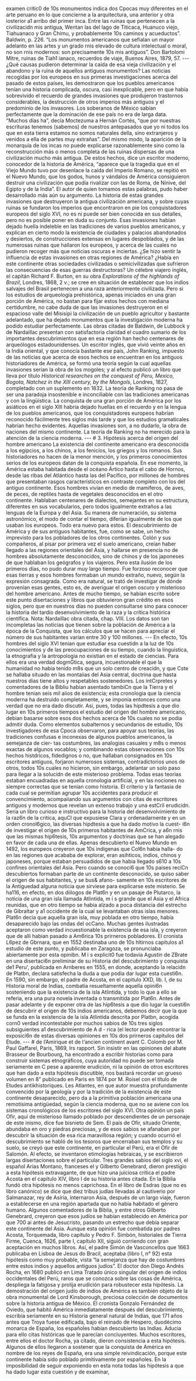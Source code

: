 examen critic0 de 10s monumentos indica dos Cpocas muy diferentes en el arte peruano en lo que concierne a la arquitectura, una anterior y otra iosterior a1 arribo del primer inca. Entre las ruinas que pertenecen a la civilizacidn mis antigua, Wentan las del lago de Titicaca, Huanuco viejo, Tiahuanaco y Gran Chimu, y probablemente 10s caminos y acueductos”. Baldwin, p. 226. “Los monumentos americanos que sefialan un mayor adelanto en las artes y un grado rnis elevado de cultura intelectual o moral, no son rnis modernos: son precisamente 10s mis antiguos”. Don Bartolomi Mitre, ruinas de Tiah1 ianaco, recuerdos de viaje, Buenos Aires, 1879, 57. --- ¿Qué causas pudieron determinar la caída de esa vieja civilización y el abandono y la ruina de aquellos antiguos monumentos? Las noticias recogidas por los europeos en sus primeras investigaciones acerca del pasado de estos países, les demostraron que los pueblos americanos tenían una historia complicada, oscura, casi inexplicable, pero en que había sobrevivido el recuerdo de grandes invasiones que produjeron trastornos considerables, la destrucción de otros imperios más antiguos y el predominio de los invasores. Los soberanos de México sabían perfectamente que la dominación de ese país no era de larga data. “Muchos días ha”, decía Moctezuma a Hernán Cortés, “que por nuestras escrituras tenemos (sabemos) de nuestros antepasados que yo ni todos los que en esta tierra estamos no somos naturales della, sino extranjeros y venidos a ella de partes muy extrañas”. Del mismo modo, la aparición de la monarquía de los incas no puede explicarse razonablemente sino como la reconstrucción más o menos completa de las ruinas dispersas de una civilización mucho más antigua. De estos hechos, dice un escritor moderno, conocedor de la historia de América, “aparece que la tragedia que en el Viejo Mundo tuvo por desenlace la caída del Imperio Romano, se repitió en el Nuevo Mundo, que los godos, hunos y vándalos de América consiguieron destruir una civilización que podía rivalizar con las de Roma, de Nínive, del Egipto y de la India”. El autor de quien tomamos estas palabras, pudo haber desarrollado más aún su argumento. La historia de estas grandes invasiones que destruyeron la antigua civilización americana, y sobre cuyas ruinas se fundaron los imperios que encontraron en pie los conquistadores europeos del siglo XVI, no es ni puede ser bien conocida en sus detalles, pero no es posible poner en duda su conjunto. Esas invasiones habían dejado huella indeleble en las tradiciones de varios pueblos americanos, y explican en cierto modo la existencia de ciudades y palacios abandonados y desiertos, de construcciones extensas en lugares despoblados, y de las numerosas ruinas que hallaron los europeos, y acerca de las cuales no pudieron recoger más que noticias oscuras e inciertas. ¿Se hizo sentir la influencia de estas invasiones en otras regiones de América? ¿Había en este continente otras sociedades civilizadas o semicivilizadas que sufrieron las consecuencias de esas guerras destructoras? Un célebre viajero inglés, el capitán Richard F. Burton, en su obra *Explorations of the highlands of Brazil*, Londres, 1868, 2 v.; se cree en situación de establecer que los indios salvajes del Brasil pertenecen a una raza anteriormente civilizada. Pero si los estudios de arqueología prehistórica, apenas iniciados en una gran porción de América, no bastan para fijar estos hechos con mediana certidumbre, no cabe duda de que las invasiones destruyeron en el espacioso valle del Misisipi la civilización de un pueblo agricultor y bastante adelantado, que ha dejado monumentos que la investigación moderna ha podido estudiar perfectamente. Las obras citadas de Baldwin, de Lubbock y de Nardaillac presentan con satisfactoria claridad el cuadro sumario de los importantes descubrimientos que en esa región han hecho centenares de arqueólogos estadounidenses. Un escritor inglés, que vivió veinte años en la India oriental, y que conocía bastante ese país, John Ranking, impuesto de las noticias que acerca de esos hechos se encuentran en los antiguos historiadores de América, se formó una teoría según la cual aquellas invasiones serían la obra de los mogoles; y al efecto publicó un libro que lleva por título *Historical researches on the conquest of Peru, Mexico, Bogota, Natchez in the XIII century, by the Mongols*, Londres, 1827, completado con un suplemento en 1832. La teoría de Ranking no pasa de ser una paradoja insostenible e inconciliable con las tradiciones americanas y con la lingüística. La conquista de una gran porción de América por los asiáticos en el siglo XIII habría dejado huellas en el recuerdo y en la lengua de los pueblos americanos, que los conquistadores europeos habrían reconocido fácilmente tres siglos más tarde y que los estudios gramaticales habrían hecho evidentes. Aquellas invasiones son, a no dudarlo, la obra de naciones del mismo continente. La teoría de Ranking no ha merecido para la atención de la ciencia moderna. --- # 3. Hipótesis acerca del origen del hombre americano La existencia del continente americano era desconocida a los egipcios, a los chinos, a los fenicios, los griegos y los romanos. Sus historiadores no hacen de la menor mención, y los primeros conocimientos serios de los europeos datan de la conquista española. En ese momento, la América estaba habitada desde el océano Ártico hasta el cabo de Hornos, desde las ribas del Atlántico hasta las del Pacífico, por millones de hombres que presentaban rasgos característicos en contraste completo con los del antiguo continente. Esos hombres vivían en medio de mamíferos, de aves, de peces, de reptiles hasta de vegetales desconocidos en el otro continente. Hablaban centenares de dialectos, semejantes en su estructura, diferentes en sus vocabularios, pero todos igualmente extraños a las lenguas de la Europa y del Asia. Su manera de numeración, su sistema astronómico, el modo de contar el tiempo, diferían igualmente de los que usaban los europeos. Todo era nuevo para estos. El descubrimiento de América y de sus antiguos habitantes, fue, como se sabe, un hecho imprevisto para los pobladores de los otros continentes. Colón y sus compañeros, al pisar por primera vez el suelo americano, creían haber llegado a las regiones orientales del Asia, y hallarse en presencia no de hombres absolutamente desconocidos, sino de chinos y de los japoneses de que hablaban los geógrafos y los viajeros. Pero esta ilusión de los primeros días, no pudo durar muy largo tiempo. Fue forzoso reconocer que esas tierras y esos hombres formaban un mundo extraño, nuevo, según la expresión consagrada. Como era natural, se trató de investigar de dónde provenían esas gentes, esto es, de averiguar el origen oscuro y misterioso del hombre americano. Antes de mucho tiempo, se habían escrito sobre este punto disertaciones y libros que obtuvieron gran crédito en esos siglos, pero que en nuestros días no pueden consultarse sino para conocer la historia del tardío desenvolvimiento de la raza y la crítica histórica científica. Nota: Nardaillac obra citada, chap. VIII. Los datos son tan incompletas las noticias que tienen sobre la población de América a la época de la Conquista, que los cálculos que se hacen para apreciar el número de sus habitantes varían entre 30 y 100 millones. --- En efecto, 10s hombres del siglo XVI tenian que estudiar esa cuestidn a la luz de 10s conocimientos y de las preocupaciones de su tiempo, cuando la linguistica, la etnografia y la antropologia no existian en el estado de ciencias. Para ellos era una verdad dogmGtica, segura, incuestionable el que la humanidad no habia tenido m8s que un solo centro de creacidn, y que Cste se hallaba situado en las montaiias del Asia central, doctrina que hasta nuestros dias tiene altos y respetables sostenedores. Los intCrpretes y comentadores de la Bibliu habian asentado tambiCn que la Tierra y el hombre tenian seis mil aiios de existencia; esta cronologia que la ciencia moderna ha destruido completamente, y se imponia entonces como una verdad que no era dado discutir. Asi, pues, todas las hipdtesis a que dio lugar en 10s primeros tiempos el estudio del origen del hombre americano, debian basarse sobre esos dos hechos acerca de 10s cuales no se podia admitir duda. Como elementos subalternos y secundarios de estudio, 10s investigadores de esa Cpoca observaron, para apoyar sus teorias, las tradiciones confusas e inconexas de algunos pueblos americanos, la semejanza de cier- tas costumbres, las analogias casuales y m8s o menos exactas de algunos vocablos; y combinando estas observaciones con 10s hechos histdricos, fidedignos o no, que hallaban consignados en 10s escritores antiguos, forjaron numerosos sistemas, contradictorios unos de otros, todos 10s cuales no hicieron, sin embargo, adelantar un solo paso para llegar a la solucidn de este misterioso problema. Todas esas teorias estaban encuadradas en aquella cronologia artificial, y en las nociones no siempre correctas que se tenian como historia. El criterio y la fantasia de cada cual se permitian agrupar 10s accidentes para producir el convencimiento, acompaiiando sus argumentos con citas de escritores antiguos y modernos que revelan un extenso trabajo y una estCril erudicidn. Seria un libro curioso e instructivo para la historia del desenvolvimiento de la raz6n de la critica, aquCl que expusiese Clara y ordenadarnente y en un orden cronol6gico, las diversas hipdtesis a que ha dado motivo la cuest- i6n de investigar el origen de 10s primeros habitantes de AmCrica, y a6n rnis que las mismas hip6tesis, 10s argumentos y doctrinas que se han alegado en favor de cada una de ellas. Apenas descubierto el Nuevo Mundo en 1492, los europeos creyeron que 10s indigenas que Col6n habia halla- do en las regiones que acababa de explorar, eran asihticos, indios, chinos y japoneses, porque estaban persuadidos de que habia llegado s610 a 10s confines orientales del Asia. Pero cuando se conoci6 que 10s paises reciCn descubiertos formaban parte de un continente desconocido, se quiso saber el origen de sus habitantes, y se bus&#x26; afano- samente en 10s escritores de la Antiguedad alguna noticia que sirviese para explicarse este misterio. Se ha116, en efecto, en dos diilogos de Plat6n y en un pasaje de Plutarco, la noticia de una gran isla llamada Atlintida, m i s grande que el Asia y el Africa reunidas, que en otro tiempo se habia alzado a poca distancia del estrecho de Gibraltar y a1 occidente de la cual se levantaban otras islas menores. Plat6n decia que aquella gran isla, muy poblada en otro tiempo, habia desaparecido bajo las ondas del ocCano. Muchas gentes ilustradas aceptaron como verdad incuestionable la existencia de esa isla, y creyeron que de alli habian pasado a Am6rica 10s prirneros pobladores. El cronista L6pez de Gbrnara, que en 1552 destinaba uno de 10s hltirnos capitulos a1 estudio de este punto, y publicaba en Zaragoza, se pronunciaba abiertamente por esta opinibn. M i s explicit0 fue todavia Agustin de ZBrate en una disertaci6n preliminar de su Historia del descubrimiento y conquista de1 Peru', publicada en Arnberes en 1555, en donde, aceptando la relacidn de Platbn, declara satisfecha la duda a que podia dar lugar esta cuesti6n. En 1590, sin embargo, el padre de Acosta, en el capitulo XXD, lib. I, de su Historia moral de Indias, combatia resueltamente aquella opini6n sosteniendo que la existencia de la isla Atlintida, y todo lo que a ello se referia, era una pura novela inventada o transmitida por Plat6n. Antes de pasar adelante y de exponer otra de las hip6tesis a que dio lugar la cuesti6n de descubrir el origen de 10s indios americanos, debemos decir que la que se funda en la existencia de la isla Atlintida descrita por Platbn, acogida corn0 verdad incontestable por muchos sabios de 10s tres siglos subsiguientes a1 descubrimiento de A d - rica (el lector puede encontrar la exposici6n de estas diversas opiniones en 10s dos prirneros capitulos del Etude. --- # de I’Amirique et de l‘ancien continent avant C. Colomb por M. Paul Gaffarel, Paris, 1869, Irs rapport. Sin insistir en las opiniones del abate Brasseur de Bourbourg, ha encontrado a escribir historias como para construir sistemas etnográficos, cuya autoridad no puede ser tomada seriamente en C pese a aparente erudición, ni la opinión de otros escritores que han dado a esta hipótesis discutible, nos bastará recordar un grueso volumen en 8” publicado en Paris en 1874 por M. Roisel con el título de Etudes antikhistoriques. Les Atlantes, en que autor muestra profundamente convencido por la geología y por la tradición de la existencia de este continente desaparecido, pero da a la primitiva población americana una remotísima antigüedad, según la ciencia moderna, que no se aviene con los sistemas cronológicos de los escritores del siglo XVI. Otra opinión un país Ofir, aquí de misterioso llamado poblado por descendientes de un personaje de este inismo, dice fue bisnieto de Sem. El país de Ofir, situado Oriente, abundaba en oro y piedras preciosas, y de esos sabios se afanaban por descubrir la situación de esa rica maravillosa región; y cuando ocurrió el descubrimiento se habló de los tesoros que encerraban sus templos y su suelo, se creyó que este continente, en particular el Perú, era el Ofir de Salomón. Al efecto, se inventaron etimologías hebraicas, y se escribieron largas disertaciones sobre el particular. Tres grandes sabios del siglo xvi, el español Arias Montano, franceses el y Gilberto Genebrard, dieron prestigio a esta hipótesis extravagante, de que hizo una juiciosa crítica el padre Acosta en el capítulo XIV, libro I de su historia antes citada. En la Biblia fundó otra hipótesis no menos caprichosa. En el libro de Esdras (que no es libro canónico) se dice que diez tribus judías llevadas al cautiverio por Salmanazar, rey de Asiria, internaron Asia, después de un largo viaje, fueron a establecerse en una región apartada que no había habitado el género humano. Algunos comentadores de la Biblia, y entre otros Gilberto Genebrard, creyeron que esos judíos se habían establecido en América por que 700 ai antes de Jesucristo, pasando un estrecho que debía separar este continente del Asia. Aunque esta opinión fue combatida por padres Acosta, Torquemada, libro capítulo y Pedro F. Simbón, historiales de Tierra Firme, Cuenca, 1626, parte I, capítulo XII, siguió corriendo con gran aceptación en muchos libros. Así, el padre Simón de Vasconcellos que 1663 publicaba en Lisboa de Jesus do Bracil, aceptaba (libro I, n° 92) esta hipótesis como muy probable, vista “la semejanza que hay de costumbres entre estos indios y aquellos antiguos judíos”. El doctor don Diego Andrés Rocha, en 1680 publicó en Lima Tratado único singular del origen de indios occidentales del Perú, raros que se conozca sobre las cosas de América, despliega la fatigosa y prolija erudición para robustecer esta hipótesis. La demostración del origen judío de indios de América es también objeto de la obra monumental de Lord Kinsborough, preciosa colección de documentos sobre la historia antigua de México. El cronista Gonzalo Fernández de Oviedo, que habitó América inmediatamente después del descubrimiento, escribía seriamente en su Historia general natural de Indias, que 171 años antes que Troya fuese edificada, bajo el reinado de Hespero, duodécimo monarca de España, los españoles habían descubierto las Indias. Aducia para ello citas históricas que le parecían concluyentes. Muchos escritores, entre ellos el doctor Rocha, ya citado, dieron consistencia a esta hipótesis. Algunos de ellos llegaron a sostener que la conquista de América en nombre de los reyes de España, era una simple reivindicación, porque este continente había sido poblado primitivamente por españoles. En la imposibilidad de seguir exponiendo en esta nota todas las hipótesis a que ha dado lugar esta cuestión y de examinar,